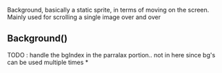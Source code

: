 <!-- Start D:\xampp\htdocs\jest\source\background.js -->

Background, basically a static sprite, in terms of moving on the screen. Mainly used for scrolling a single image over and over

## Background()

TODO : handle the bgIndex in the parralax portion.. not in here since bg's can be used multiple times \*

<!-- End D:\xampp\htdocs\jest\source\background.js -->

